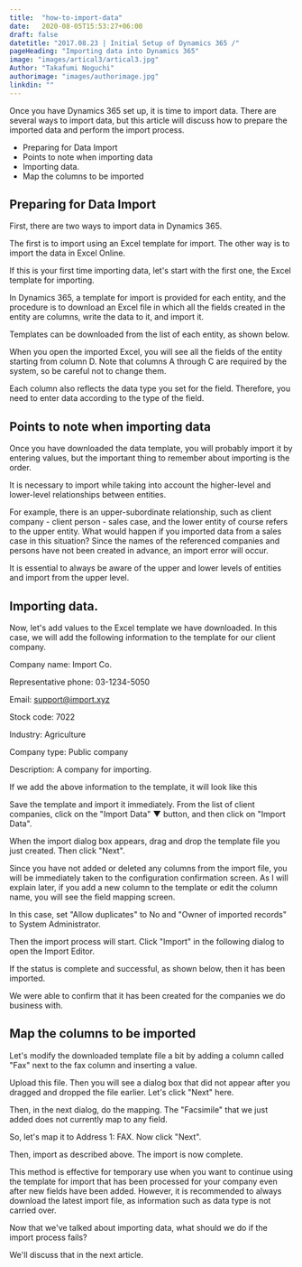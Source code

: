 ```yaml
---
title:  "how-to-import-data"
date:   2020-08-05T15:53:27+06:00
draft: false
datetitle: "2017.08.23 | Initial Setup of Dynamics 365 /"
pageHeading: "Importing data into Dynamics 365"
image: "images/artical3/artical3.jpg"
Author: "Takafumi Noguchi"
authorimage: "images/authorimage.jpg"
linkdin: ""
---
```

<!-- Intro  -->
Once you have Dynamics 365 set up, it is time to import data. There are several ways to import data, but this article will discuss how to prepare the imported data and perform the import process.

<!-- Table Of Content -->
* Preparing for Data Import
* Points to note when importing data
* Importing data.
* Map the columns to be imported

## Preparing for Data Import
First, there are two ways to import data in Dynamics 365.

The first is to import using an Excel template for import.
The other way is to import the data in Excel Online.

If this is your first time importing data, let's start with the first one, the Excel template for importing.

In Dynamics 365, a template for import is provided for each entity, and the procedure is to download an Excel file in which all the fields created in the entity are columns, write the data to it, and import it.

Templates can be downloaded from the list of each entity, as shown below.
<!-- Image= templates.jpg -->

When you open the imported Excel, you will see all the fields of the entity starting from column D. Note that columns A through C are required by the system, so be careful not to change them.

<!-- Image= templates1.jpg -->
Each column also reflects the data type you set for the field. Therefore, you need to enter data according to the type of the field.
<!-- Image= templates2.jpg -->


## Points to note when importing data

Once you have downloaded the data template, you will probably import it by entering values, but the important thing to remember about importing is the order.

It is necessary to import while taking into account the higher-level and lower-level relationships between entities.

For example, there is an upper-subordinate relationship, such as client company - client person - sales case, and the lower entity of course refers to the upper entity. What would happen if you imported data from a sales case in this situation? Since the names of the referenced companies and persons have not been created in advance, an import error will occur.
<!-- Image= templates3.jpg -->

It is essential to always be aware of the upper and lower levels of entities and import from the upper level.


## Importing data.
Now, let's add values to the Excel template we have downloaded. In this case, we will add the following information to the template for our client company.

Company name: Import Co.

Representative phone: 03-1234-5050

Email: support@import.xyz

Stock code: 7022

Industry: Agriculture

Company type: Public company

Description: A company for importing.

If we add the above information to the template, it will look like this
<!-- Image= templates4.jpg -->

Save the template and import it immediately. From the list of client companies, click on the "Import Data" ▼ button, and then click on "Import Data".

<!-- Image= templates5.jpg -->

When the import dialog box appears, drag and drop the template file you just created. Then click "Next".
<!-- Image= templates6.jpg -->

Since you have not added or deleted any columns from the import file, you will be immediately taken to the configuration confirmation screen. As I will explain later, if you add a new column to the template or edit the column name, you will see the field mapping screen.

In this case, set "Allow duplicates" to No and "Owner of imported records" to System Administrator.
<!-- Image= templates7.jpg -->

Then the import process will start. Click "Import" in the following dialog to open the Import Editor.
<!-- Image= templates8.jpg -->

If the status is complete and successful, as shown below, then it has been imported.
<!-- Image= templates9.jpg -->

We were able to confirm that it has been created for the companies we do business with.
<!-- Image= templates14.jpg -->

## Map the columns to be imported
Let's modify the downloaded template file a bit by adding a column called "Fax" next to the fax column and inserting a value.
<!-- Image= templates10.jpg -->
Upload this file. Then you will see a dialog box that did not appear after you dragged and dropped the file earlier. Let's click "Next" here.
<!-- Image= templates11.jpg -->

Then, in the next dialog, do the mapping. The "Facsimile" that we just added does not currently map to any field.
<!-- Image= templates12.jpg -->

So, let's map it to Address 1: FAX. Now click "Next".
<!-- Image= templates13.jpg -->

Then, import as described above. The import is now complete.

This method is effective for temporary use when you want to continue using the template for import that has been processed for your company even after new fields have been added. However, it is recommended to always download the latest import file, as information such as data type is not carried over.

Now that we've talked about importing data, what should we do if the import process fails?

We'll discuss that in the next article.